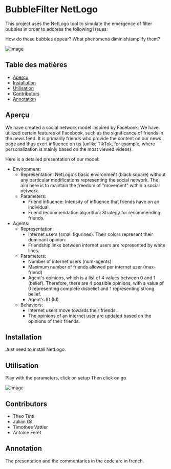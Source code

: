 # BubbleFilter NetLogo

This project uses the NetLogo tool to simulate the emergence of filter bubbles in order to address the following issues:

How do these bubbles appear?
What phenomena diminish/amplify them?

![Image]([chemin/vers/image.png](https://github.com/Exared/SymuaFilterBubble/blob/main/Images/simulation.gif))

## Table des matières
- [Aperçu](#aperçu)
- [Installation](#installation)
- [Utilisation](#utilisation)
- [Contributors](#contributors)
- [Annotation](#annotation)

## Aperçu
We have created a social network model inspired by Facebook. We have utilized certain features of Facebook, such as the significance of friends in the news feed. It is primarily friends who provide the content on our news page and thus exert influence on us (unlike TikTok, for example, where personalization is mainly based on the most viewed videos).

Here is a detailed presentation of our model:

-   Environment:
    -   Representation: NetLogo's basic environment (black square) without any particular modifications representing the social network. The aim here is to maintain the freedom of "movement" within a social network.
    -   Parameters:
        -   Friend influence: Intensity of influence that friends have on an individual.
        -   Friend recommendation algorithm: Strategy for recommending friends.
-   Agents:
    -   Representation:
        -   Internet users (small figurines). Their colors represent their dominant opinion.
        -   Friendship links between internet users are represented by white lines.
    -   Parameters:
        -   Number of internet users (num-agents)
        -   Maximum number of friends allowed per internet user (max-friend)
        -   Agent's opinions, which is a list of 4 values between 0 and 1 (belief). Therefore, there are 4 possible opinions, with a value of 0 representing complete disbelief and 1 representing strong belief.
        -   Agent's ID (Id)
    -   Behaviors:
        -   Internet users move towards their friends.
        -   The opinions of an internet user are updated based on the opinions of their friends.


## Installation
Just need to install NetLogo.

## Utilisation
Play with the parameters, click on setup
Then click on go

![Image]([chemin/vers/image.png](https://github.com/Exared/SymuaFilterBubble/blob/main/Images/setup.png))

## Contributors
-   Theo Tinti
-   Julian Gil
-   Timothee Vattier
-   Antoine Feret

## Annotation

The presentation and the commentaries in the code are in french.

